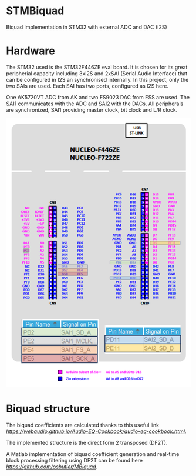 # STMBiquad
Biquad implementation in STM32 with external ADC and DAC (I2S)

# Hardware

The STM32 used is the STM32F446ZE eval board. It is chosen for its great peripherial capacity including 3xI2S and 2xSAI (Serial Audio Interface) that can be configured in I2S an synchronised internally. In this project, only the two SAIs are used. Each SAI has two ports, configured as I2S here.

One AK5720VT ADC from AK and two ES9023 DAC from ESS are used. The SAI1 communicates with the ADC and SAI2 with the DACs. All peripherals are synchronized, SAI1 providing master clock, bit clock and L/R clock.

![Download](https://raw.githubusercontent.com/osbutler/STMBiquad/main/img/pinouts.png)


# Biquad structure

The biquad coefficients are calculated thanks to this useful link _https://webaudio.github.io/Audio-EQ-Cookbook/audio-eq-cookbook.html_.

The implemented structure is the direct form 2 transposed (DF2T). 

A Matlab implementation of biquad coefficient generation and real-time block processing filtering using DF2T can be found here _https://github.com/osbutler/MBiquad_.
